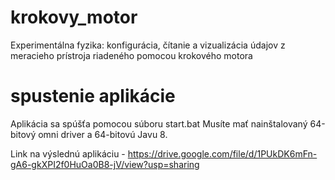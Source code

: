 # krokovy_motor
 Experimentálna fyzika: konfigurácia, čítanie a vizualizácia údajov z meracieho prístroja riadeného pomocou krokového motora

# spustenie aplikácie
 Aplikácia sa spúšťa pomocou súboru start.bat
 Musíte mať nainštalovaný 64-bitový omni driver a 64-bitovú Javu 8.

 Link na výslednú aplikáciu - https://drive.google.com/file/d/1PUkDK6mFn-gA6-gkXPI2f0HuOa0B8-jV/view?usp=sharing

